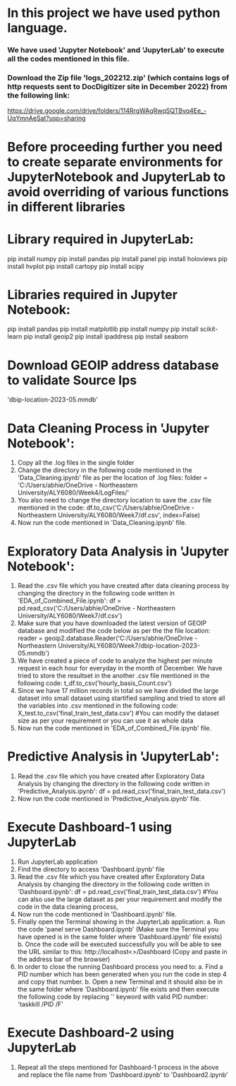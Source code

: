 # In this project we have used python language.
### We have used 'Jupyter Notebook' and 'JupyterLab' to execute all the codes mentioned in this file.
### Download the Zip file 'logs_202212.zip' (which contains logs of http requests sent to DocDigitizer site in December 2022) from the following link:
https://drive.google.com/drive/folders/114RrgWAgRwqSQTBvq4Ee_-UqYmnAeSat?usp=sharing
# Before proceeding further you need to create separate environments for JupyterNotebook and JupyterLab to avoid overriding of various functions in different libraries

# Library required in JupyterLab:
pip install numpy
pip install pandas
pip install panel
pip install holoviews
pip install hvplot
pip install cartopy
pip install scipy

# Libraries required in Jupyter Notebook:
pip install pandas 
pip install matplotlib 
pip install numpy 
pip install scikit-learn 
pip install geoip2 
pip install ipaddress 
pip install seaborn

# Download GEOIP address database to validate Source Ips
'dbip-location-2023-05.mmdb'


# Data Cleaning Process in 'Jupyter Notebook':
1. Copy all the .log files in the single folder
2. Change the directory in the following code mentioned in the 'Data_Cleaning.ipynb' file as per the location of .log files:
folder = 'C:/Users/abhie/OneDrive - Northeastern University/ALY6080/Week4/LogFiles/'
3. You also need to change the directory location to save the .csv file mentioned in the code:
df.to_csv('C:/Users/abhie/OneDrive - Northeastern University/ALY6080/Week7/df.csv', index=False)
4. Now run the code mentioned in 'Data_Cleaning.ipynb' file.

# Exploratory Data Analysis in 'Jupyter Notebook':
1. Read the .csv file which you have created after data cleaning process by changing the directory in the following code written in 'EDA_of_Combined_File.ipynb':
df = pd.read_csv('C:/Users/abhie/OneDrive - Northeastern University/ALY6080/Week7/df.csv')
2. Make sure that you have downloaded the latest version of GEOIP database and modified the code below as per the the file location:
reader = geoip2.database.Reader('C:/Users/abhie/OneDrive - Northeastern University/ALY6080/Week7/dbip-location-2023-05.mmdb')
3. We have created a piece of code to analyze the highest per minute request in each hour for everyday in the month of December. 
   We have tried to store the resultset in the another .csv file mentioned in the following code:
t_df.to_csv('hourly_basis_Count.csv')
4. Since we have 17 million records in total so we have divided the large dataset into small dataset using startified sampling
   and tried to store all the variables into .csv mentioned in the following code:
X_test.to_csv('final_train_test_data.csv') #You can modify the dataset size as per your requirement or you can use it as whole data
5. Now run the code mentioned in 'EDA_of_Combined_File.ipynb' file.

# Predictive Analysis in 'JupyterLab':
1. Read the .csv file which you have created after Exploratory Data Analysis by changing the directory in the following code written in 'Predictive_Analysis.ipynb':
df = pd.read_csv('final_train_test_data.csv')
2. Now run the code mentioned in 'Predictive_Analysis.ipynb' file.

# Execute Dashboard-1 using JupyterLab
1. Run JupyterLab application
2. Find the directory to access 'Dashboard.ipynb' file
2. Read the .csv file which you have created after Exploratory Data Analysis by changing the directory in the following code written in 'Dashboard.ipynb':
df = pd.read_csv('final_train_test_data.csv') #You can also use the large dataset as per your requirement and modify the code in the data cleaning process,
3. Now run the code mentioned in 'Dashboard.ipynb' file.
4. Finally open the Terminal showing in the JupyterLab application:
a. Run the code 'panel serve Dashboard.ipynb' (Make sure the Terminal you have opened is in the same folder where 'Dashboard.ipynb' file exists)
b. Once the code will be executed successfully you will be able to see the URL similar to this: http://localhost<>/Dashboard (Copy and paste in the address bar of the browser)
5. In order to close the running Dashboard process you need to:
a. Find a PID number which has been generated when you run the code in step 4 and copy that number.
b. Open a new Terminal and it should also be in the same folder where 'Dashboard.ipynb' file exists 
   and then execute the following code by replacing '<PID>' keyword with valid PID number:
   'taskkill /PID <PID> /F'
# Execute Dashboard-2 using JupyterLab

1. Repeat all the steps mentioned for Dashboard-1 process in the above and replace the file name from 'Dashboard.ipynb' to 'Dashboard2.ipynb'
